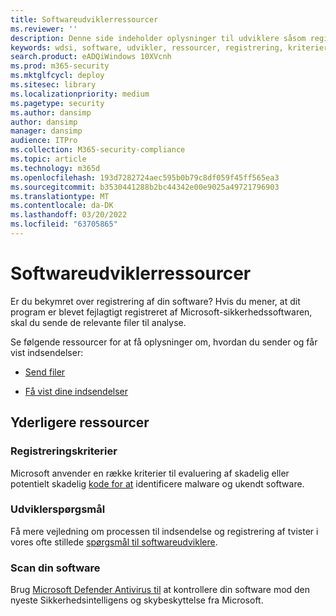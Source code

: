 ```yaml
---
title: Softwareudviklerressourcer
ms.reviewer: ''
description: Denne side indeholder oplysninger til udviklere såsom registreringskriterier, udviklerspørgsmål, og hvordan du kontrollerer din software mod Sikkerhedsintelligens.
keywords: wdsi, software, udvikler, ressourcer, registrering, kriterier, spørgsmål, scanning, software, definitioner, sky, beskyttelse, sikkerhedsintelligens
search.product: eADQiWindows 10XVcnh
ms.prod: m365-security
ms.mktglfcycl: deploy
ms.sitesec: library
ms.localizationpriority: medium
ms.pagetype: security
ms.author: dansimp
author: dansimp
manager: dansimp
audience: ITPro
ms.collection: M365-security-compliance
ms.topic: article
ms.technology: m365d
ms.openlocfilehash: 193d7282724aec595b0b79c8df059f45ff565ea3
ms.sourcegitcommit: b3530441288b2bc44342e00e9025a49721796903
ms.translationtype: MT
ms.contentlocale: da-DK
ms.lasthandoff: 03/20/2022
ms.locfileid: "63705865"
---
```

# <a name="software-developer-resources"></a>Softwareudviklerressourcer

Er du bekymret over registrering af din software?
Hvis du mener, at dit program er blevet fejlagtigt registreret af Microsoft-sikkerhedssoftwaren, skal du sende de relevante filer til analyse.

Se følgende ressourcer for at få oplysninger om, hvordan du sender og får vist indsendelser:

- [Send filer](https://www.microsoft.com/wdsi/filesubmission)

- [Få vist dine indsendelser](https://www.microsoft.com/wdsi/submissionhistory)

## <a name="additional-resources"></a>Yderligere ressourcer

### <a name="detection-criteria"></a>Registreringskriterier

Microsoft anvender en række kriterier til evaluering af skadelig eller potentielt skadelig [kode for at](criteria.md) identificere malware og ukendt software.

### <a name="developer-questions"></a>Udviklerspørgsmål

Få mere vejledning om processen til indsendelse og registrering af tvister i vores ofte stillede [spørgsmål til softwareudviklere](developer-faq.yml).

### <a name="scan-your-software"></a>Scan din software

Brug [Microsoft Defender Antivirus til](/microsoft-365/security/defender-endpoint/microsoft-defender-antivirus-in-windows-10) at kontrollere din software mod den nyeste Sikkerhedsintelligens og skybeskyttelse fra Microsoft.